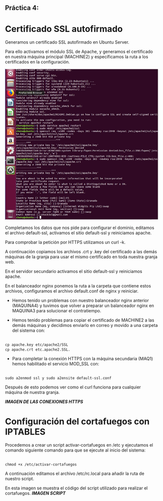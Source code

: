 ## Práctica 4:

# Certificado SSL autofirmado

Generamos un certificado SSL autofirmado en Ubuntu Server.

Para ello activamos el módulo SSL de Apache, y generamos el certificado en nuestra máquina principal 
(MACHINE2) y específicamos la ruta a los certificados en la configuración.

![Imagen que muestra la creación del certificado](./imagenes/creacioncertificado.jpeg)

Completamos los datos que nos pide para configurar el dominio, editamos el archivo default-ssl, activamos 
el sitio default-ssl y reiniciamos apache.

Para comprobar la petición por HTTPS utilizamos un curl -k.

A continuación copiamos los archivos .crt y .key del certificado a las demás máquinas de la granja para usar el
mismo certificado en toda nuestra granja web.

En el servidor secundario activamos el sitio default-ssl y reiniciamos apache.

En el balanceador nginx ponemos la ruta a la carpeta que contiene estos archivos, configuramos el archivo default.conf 
de nginx y reiniciar.

* Hemos tenido un problemas con nuestro balanceador nginx anterior (MAQUINA4) y tuvimos que volver a preparar un 
balanceador nginx en MAQUINA3 para solucionar el contratiempo.

* Hemos tenido problemas para copiar el certificado de MACHINE2 a las demás máquinas y decidimos enviarlo en correo 
y movido a una carpeta del sistema con: 

```

cp apache.key etc/apache2/SSL
cp apache.crt etc.apache2.SSL.

```

* Para completar la conexión HTTPS con la máquina secundaria (MAQ1) hemos habilitado el servicio MOD_SSL con: 

```

sudo a2enmod ssl y sudo a2ensite default-ssl.conf

```

Después de esto podemos ver como el curl funciona para cualquier máquina de nuestra granja.

***IMAGEN DE LAS CONEXIONES HTTPS***

# Configuración del cortafuegos con IPTABLES

Procedemos a crear un script activar-cortafuegos en /etc y ejecutamos el comando siguiente comando para que se ejecute al inicio 
del sistema:

```

chmod +x /etc/activar-cortafuegos

```

A continuación editamos el archivo /etc/rc.local para añadir la ruta de nuestro script.

En esta imagen se muestra el código del script utilizado para realizar el cortafuegos.
***IMAGEN SCRIPT***
